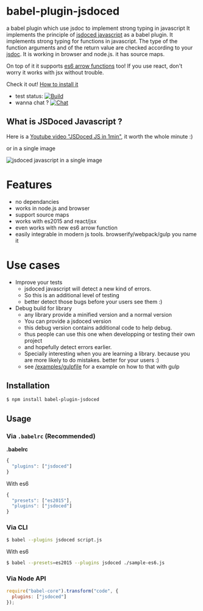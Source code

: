 # babel-plugin-jsdoced



a babel plugin which use jsdoc to implement strong typing in javascript 
It implements the principle of [jsdoced javascript](http://jsdocedjs.org) as a babel plugin.
It implements strong typing for functions in javascript.
The type of the function arguments and of the return value are checked according to your [jsdoc](http://usejsdoc.org/). 
It is working in browser and node.js. it has source maps.

On top of it it supports [es6 arrow functions](https://developer.mozilla.org/en/docs/Web/JavaScript/Reference/Functions/Arrow_functions) too!
If you use react, don't worry it works with jsx without trouble. 

Check it out! [How to install it](https://github.com/jeromeetienne/babel-plugin-jsdoced#installation)


- test status: [![Build](https://travis-ci.org/jeromeetienne/babel-plugin-jsdoced.svg?branch=master)](https://travis-ci.org/jeromeetienne/babel-plugin-jsdoced)
- wanna chat ? [![Chat](https://badges.gitter.im/jeromeetienne/babel-plugin-jsdoced.svg)](https://gitter.im/jeromeetienne/babel-plugin-jsdoced?utm_source=badge&utm_medium=badge&utm_campaign=pr-badge&utm_content=badge)

## What is JSDoced Javascript ?
Here is a [Youtube video "JSDoced JS in 1min"](https://youtu.be/W-cdPCNxNJ8), it worth the whole minute :)

or in a single image

![jsdoced javascript in a single image](https://cloud.githubusercontent.com/assets/252962/14639163/e53f682a-0632-11e6-9a06-33b577118e53.jpg)


# Features
- no dependancies
- works in node.js and browser
- support source maps
- works with es2015 and react/jsx
- even works with new es6 arrow function
- easily integrable in modern js tools. browserify/webpack/gulp you name it

# Use cases
- Improve your tests
  - jsdoced javascript will detect a new kind of errors.
  - So this is an additional level of testing
  - better detect those bugs before your users see them :)
- Debug build for library
  - any library provide a minified version and a normal version
  - You can provide a jsdoced version 
  - this debug version contains additional code to help debug.
  - thus people can use this one when developping or testing their own project
  - and hopefully detect errors earlier.
  - Specially interesting when you are learning a library. because you are more likely to do mistakes.
    better for your users :)
  - see [/examples/gulpfile](https://github.com/jeromeetienne/babel-plugin-jsdoced/tree/master/examples/gulpfile) for a example on how to that with gulp

## Installation

```sh
$ npm install babel-plugin-jsdoced
```

## Usage

### Via `.babelrc` (Recommended)

**.babelrc**

```js
{
  "plugins": ["jsdoced"]
}
```

With es6

```js
{
  "presets": ["es2015"],
  "plugins": ["jsdoced"]
}
```

### Via CLI

```sh
$ babel --plugins jsdoced script.js
```

With es6

```sh
$ babel --presets=es2015 --plugins jsdoced ./sample-es6.js
```

### Via Node API

```javascript
require("babel-core").transform("code", {
  plugins: ["jsdoced"]
});
```
